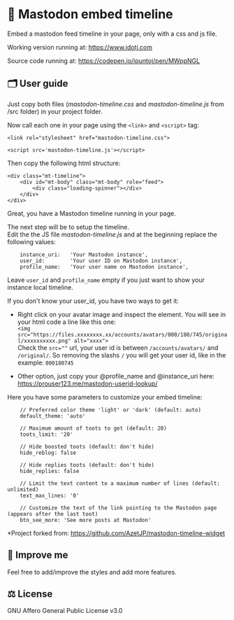 # 🐘 Mastodon embed timeline

Embed a mastodon feed timeline in your page, only with a css and js file.

Working version running at:
<https://www.idotj.com>

Source code running at:
<https://codepen.io/ipuntoj/pen/MWppNGL>

## 🗂️ User guide

Just copy both files (*mastodon-timeline.css* and *mastodon-timeline.js* from /src folder) in your project folder.

Now call each one in your page using the `<link>` and `<script>` tag:
```
<link rel="stylesheet" href="mastodon-timeline.css">
```

```
<script src='mastodon-timeline.js'></script>
```

Then copy the following html structure:

```
<div class="mt-timeline">
    <div id="mt-body" class="mt-body" role="feed">
        <div class="loading-spinner"></div>
    </div>
</div>
```

Great, you have a Mastodon timeline running in your page.

The next step will be to setup the timeline.  
Edit the the JS file *mastodon-timeline.js* and at the beginning replace the following values:
```
    instance_uri:   'Your Mastodon instance',
    user_id:        'Your user ID on Mastodon instance',
    profile_name:   'Your user name on Mastodon instance',
```
Leave `user_id` and `profile_name` empty if you just want to show your instance local timeline.

If you don't know your user_id, you have two ways to get it:

- Right click on your avatar image and inspect the element. You will see in your html code a line like this one:  
`<img src="https://files.xxxxxxxx.xx/accounts/avatars/000/180/745/original/xxxxxxxxxx.png" alt="xxxx">`  
Check the `src=""` url, your user id is between `/accounts/avatars/` and `/original/`. So removing the slashs `/` you will get your user id, like in the example: `000180745`


- Other option, just copy your @profile_name and @instance_uri here:  
<a href="https://prouser123.me/mastodon-userid-lookup/" target="_blank" rel="noopener">https://prouser123.me/mastodon-userid-lookup/</a>

Here you have some parameters to customize your embed timeline:

```
    // Preferred color theme 'light' or 'dark' (default: auto)
    default_theme: 'auto'

    // Maximum amount of toots to get (default: 20)
    toots_limit: '20'

    // Hide boosted toots (default: don't hide)
    hide_reblog: false

    // Hide replies toots (default: don't hide)
    hide_replies: false

    // Limit the text content to a maximum number of lines (default: unlimited)
    text_max_lines: '0'

    // Customize the text of the link pointing to the Mastodon page (appears after the last toot)
    btn_see_more: 'See more posts at Mastodon'

```

*Project forked from: https://github.com/AzetJP/mastodon-timeline-widget

## 🚀 Improve me

Feel free to add/improve the styles and add more features.

## ⚖️ License

GNU Affero General Public License v3.0
